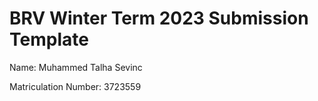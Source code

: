 # BRV Winter Term 2023 Submission Template

Name:
Muhammed Talha Sevinc

Matriculation Number:
3723559
